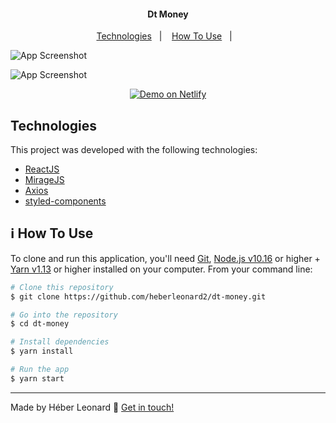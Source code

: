 <h4 align="center">
  Dt Money
</h4>

<p align="center">
  <a href="#technologies">Technologies</a>&nbsp;&nbsp;&nbsp;|&nbsp;&nbsp;&nbsp;
  <a href="#information_source-how-to-use">How To Use</a>&nbsp;&nbsp;&nbsp;|&nbsp;&nbsp;&nbsp;
</p>

![App Screenshot](https://res.cloudinary.com/heberleonard/image/upload/v1621374469/dt-money1_tsqz1a.png)

![App Screenshot](https://res.cloudinary.com/heberleonard/image/upload/v1621374470/dtmoney2_nby88d.png)

<p align="center">
  <a href="https://dt-money-heber.netlify.app/" target="_blank">
    <img alt="Demo on Netlify" src="https://res.cloudinary.com/heberleonard/image/upload/v1621372550/demo_on_netlify_cjzaia.png">
  </a>
</p>

## Technologies

This project was developed with the following technologies:

- [ReactJS](https://reactjs.org/)
- [MirageJS](https://miragejs.com/)
- [Axios](https://github.com/axios/axios)
- [styled-components](https://www.styled-components.com/)

## :information_source: How To Use

To clone and run this application, you'll need [Git](https://git-scm.com), [Node.js v10.16][nodejs] or higher + [Yarn v1.13][yarn] or higher installed on your computer. From your command line:

```bash
# Clone this repository
$ git clone https://github.com/heberleonard2/dt-money.git

# Go into the repository
$ cd dt-money

# Install dependencies
$ yarn install

# Run the app
$ yarn start
```

---

Made by Héber Leonard :wave: [Get in touch!](https://www.linkedin.com/in/heber-leonard/)

[nodejs]: https://nodejs.org/
[yarn]: https://yarnpkg.com/
